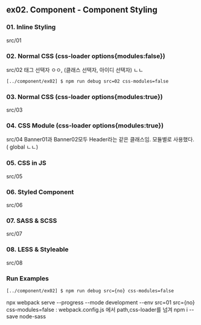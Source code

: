 ## ex02. Component - Component Styling

### 01. Inline Styling

src/01

### 02. Normal CSS (css-loader options{modules:false})

src/02 태그 선택자 ㅇㅇ, (클래스 선택자, 아이디 선택자) ㄴㄴ

```bash
[../component/ex02] $ npm run debug src=02 css-modules=false
```

### 03. Normal CSS (css-loader options{modules:true})

src/03

### 04. CSS Module (css-loader options{modules:true})

src/04
Banner01과 Banner02모두 Header라는 같은 클래스임.
모듈별로 사용했다. ( global ㄴㄴ)

### 05. CSS in JS

src/05

### 06. Styled Component

src/06

### 07. SASS & SCSS

src/07

### 08. LESS & Styleable

src/08

### Run Examples

```bash
[../component/ex02] $ npm run debug src={no} css-modules=false
```

npx webpack serve --progress --mode development --env src=01
src={no} css-modules=false : webpack.config.js 에서 path,css-loader를 넘겨
npm i --save node-sass
